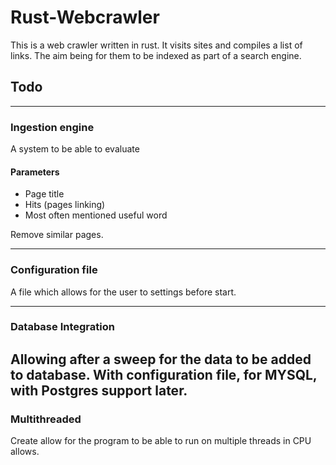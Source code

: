 # Rust-Webcrawler

This is a web crawler written in rust. It visits sites and compiles a list of links. The aim being for them to be indexed as part of a search engine.

## Todo

--- 
### Ingestion engine
A system to be able to evaluate
#### Parameters
- Page title
- Hits (pages linking)
- Most often mentioned useful word

Remove similar pages.

--- 
### Configuration file
A file which allows for the user to settings before start.

---

### Database Integration
Allowing after a sweep for the data to be added to database.
With configuration file, for MYSQL, with Postgres support later.
---
### Multithreaded
Create allow for the program to be able to run on multiple threads in CPU allows.